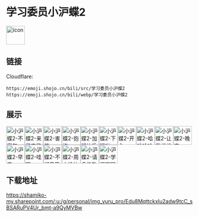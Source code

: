 # 学习委员小沪蝶2
<img src="https://emoji.shojo.cn/bili/src/学习委员小沪蝶2/icon.png" width="50" height="50" alt="icon">

## 链接
Cloudflare:
```
https://emoji.shojo.cn/bili/src/学习委员小沪蝶2
https://emoji.shojo.cn/bili/webp/学习委员小沪蝶2
```
## 展示
<img src="https://emoji.shojo.cn/bili/src/学习委员小沪蝶2/小沪蝶2-不客气.png" width="50" height="50" alt="小沪蝶2-不客气"><img src="https://emoji.shojo.cn/bili/src/学习委员小沪蝶2/小沪蝶2-来了来了.png" width="50" height="50" alt="小沪蝶2-来了来了"><img src="https://emoji.shojo.cn/bili/src/学习委员小沪蝶2/小沪蝶2-害羞.png" width="50" height="50" alt="小沪蝶2-害羞"><img src="https://emoji.shojo.cn/bili/src/学习委员小沪蝶2/小沪蝶2-抱抱.png" width="50" height="50" alt="小沪蝶2-抱抱"><img src="https://emoji.shojo.cn/bili/src/学习委员小沪蝶2/小沪蝶2-加班快乐.png" width="50" height="50" alt="小沪蝶2-加班快乐"><img src="https://emoji.shojo.cn/bili/src/学习委员小沪蝶2/小沪蝶2-下班啦.png" width="50" height="50" alt="小沪蝶2-下班啦"><img src="https://emoji.shojo.cn/bili/src/学习委员小沪蝶2/小沪蝶2-开心.png" width="50" height="50" alt="小沪蝶2-开心"><img src="https://emoji.shojo.cn/bili/src/学习委员小沪蝶2/小沪蝶2-哈哈哈哈哈.png" width="50" height="50" alt="小沪蝶2-哈哈哈哈哈"><img src="https://emoji.shojo.cn/bili/src/学习委员小沪蝶2/小沪蝶2-让我想想.png" width="50" height="50" alt="小沪蝶2-让我想想"><img src="https://emoji.shojo.cn/bili/src/学习委员小沪蝶2/小沪蝶2-晚安.png" width="50" height="50" alt="小沪蝶2-晚安"><img src="https://emoji.shojo.cn/bili/src/学习委员小沪蝶2/小沪蝶2-早安.png" width="50" height="50" alt="小沪蝶2-早安"><img src="https://emoji.shojo.cn/bili/src/学习委员小沪蝶2/小沪蝶2-哇哦.png" width="50" height="50" alt="小沪蝶2-哇哦"><img src="https://emoji.shojo.cn/bili/src/学习委员小沪蝶2/小沪蝶2-不好意思.png" width="50" height="50" alt="小沪蝶2-不好意思"><img src="https://emoji.shojo.cn/bili/src/学习委员小沪蝶2/小沪蝶2-周末愉快.png" width="50" height="50" alt="小沪蝶2-周末愉快"><img src="https://emoji.shojo.cn/bili/src/学习委员小沪蝶2/小沪蝶2-请多指教.png" width="50" height="50" alt="小沪蝶2-请多指教"><img src="https://emoji.shojo.cn/bili/src/学习委员小沪蝶2/小沪蝶2-学习强国.png" width="50" height="50" alt="小沪蝶2-学习强国">

## 下载地址

https://shamiko-my.sharepoint.com/:u:/g/personal/img_yuru_pro/Edu8MqttckxIu2adw9tcC_sBSARuPV4Ur_bmt-a9QyMVBw
